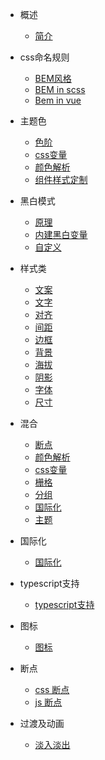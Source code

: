 - 概述

  - [简介](summary.md)

- css命名规则

  - [BEM风格](bem.md)    
  - [BEM in scss](bem-scss.md)    
  - [Bem in vue](bem-vue.md)    

- 主题色

  - [色阶](color-gradient.md)   
  - [css变量](css-variable.md)   
  - [颜色解析](color-parser.md) 
  - [组件样式定制](style-customize.md) 

- 黑白模式

  - [原理](bem.md)   
  - [内建黑白变量](bem.md)   
  - [自定义](bem.md)   
- 样式类

  - [文案](bem.md)   
  - [文字](bem.md)   
  - [对齐](bem.md)   
  - [间距](bem.md)   
  - [边框](bem.md)   
  - [背景](bem.md)   
  - [海拔](bem.md)   
  - [阴影](bem.md)   
  - [字体](bem.md)   
  - [尺寸](bem.md)     

- 混合

  - [断点](bem.md)
  - [颜色解析](bem.md)
  - [css变量](bem.md)
  - [栅格](bem.md)
  - [分组](bem.md)
  - [国际化](bem.md)
  - [主题](bem.md)

- 国际化

  - [国际化](bem.md)

- typescript支持

  - [typescript支持](bem.md)

- 图标
  - [图标](bem.md)

- 断点
  - [css 断点](bem.md)
  - [js 断点](bem.md)

- 过渡及动画
  - [淡入淡出](bem.md)